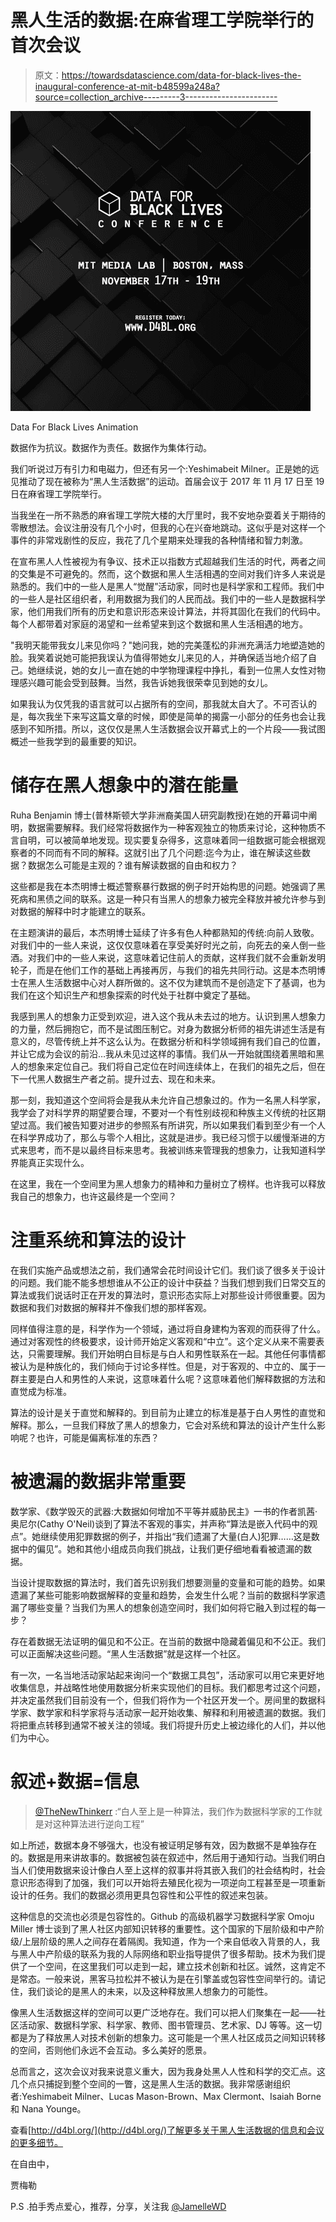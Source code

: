 # 黑人生活的数据:在麻省理工学院举行的首次会议

> 原文：<https://towardsdatascience.com/data-for-black-lives-the-inaugural-conference-at-mit-b48599a248a?source=collection_archive---------3----------------------->

![](img/ab06cd1fd7a8ecdd3a4fd460cad4a963.png)

Data For Black Lives Animation

数据作为抗议。数据作为责任。数据作为集体行动。

我们听说过万有引力和电磁力，但还有另一个:Yeshimabeit Milner。正是她的远见推动了现在被称为“黑人生活数据”的运动。首届会议于 2017 年 11 月 17 日至 19 日在麻省理工学院举行。

当我坐在一所不熟悉的麻省理工学院大楼的大厅里时，我不安地杂耍着关于期待的零散想法。会议注册没有几个小时，但我的心在兴奋地跳动。这似乎是对这样一个事件的非常戏剧性的反应，我花了几个星期来处理我的各种情绪和智力刺激。

在宣布黑人人性被视为有争议、技术正以指数方式超越我们生活的时代，两者之间的交集是不可避免的。然而，这个数据和黑人生活相遇的空间对我们许多人来说是熟悉的。我们中的一些人是黑人“觉醒”活动家，同时也是科学家和工程师。我们中的一些人是社区组织者，利用数据为我们的人民而战。我们中的一些人是数据科学家，他们用我们所有的历史和意识形态来设计算法，并将其固化在我们的代码中。每个人都带着对家庭的渴望和一丝希望来到这个数据和黑人生活相遇的地方。

"我明天能带我女儿来见你吗？"她问我，她的完美蓬松的非洲充满活力地塑造她的脸。我笑着说她可能把我误认为值得带她女儿来见的人，并确保适当地介绍了自己。她继续说，她的女儿一直在她的中学物理课程中挣扎，看到一位黑人女性对物理感兴趣可能会受到鼓舞。当然，我告诉她我很荣幸见到她的女儿。

如果我认为仅凭我的语言就可以占据所有的空间，那我就太自大了。不可否认的是，每次我坐下来写这篇文章的时候，即使是简单的揭露一小部分的任务也会让我感到不知所措。所以，这仅仅是黑人生活数据会议开幕式上的一个片段——我试图概述一些我学到的最重要的知识。

# 储存在黑人想象中的潜在能量

Ruha Benjamin 博士(普林斯顿大学非洲裔美国人研究副教授)在她的开幕词中阐明，数据需要解释。我们经常将数据作为一种客观独立的物质来讨论，这种物质不言自明，可以被简单地发现。现实要复杂得多，这意味着同一组数据可能会根据观察者的不同而有不同的解释。这就引出了几个问题:迄今为止，谁在解读这些数据？数据怎么可能是主观的？谁有解读数据的自由和权力？

这些都是我在本杰明博士概述警察暴行数据的例子时开始构思的问题。她强调了黑死病和黑债之间的联系。这是一种只有当黑人的想象力被完全释放并被允许参与到对数据的解释中时才能建立的联系。

在主题演讲的最后，本杰明博士延续了许多有色人种都熟知的传统:向前人致敬。对我们中的一些人来说，这仅仅意味着在享受美好时光之前，向死去的亲人倒一些酒。对我们中的一些人来说，这意味着记住前人的贡献，这样我们就不会重新发明轮子，而是在他们工作的基础上再接再厉，与我们的祖先共同行动。这是本杰明博士在黑人生活数据中心对人群所做的。这不仅为建筑而不是创造定下了基调，也为我们在这个知识生产和想象探索的时代处于社群中奠定了基础。

我感到黑人的想象力正受到欢迎，进入这个我从未去过的地方。认识到黑人想象力的力量，然后拥抱它，而不是试图压制它。对身为数据分析师的祖先讲述生活是有意义的，尽管传统上并不这么认为。在数据分析和科学领域拥有我们自己的位置，并让它成为会议的前沿…我从未见过这样的事情。我们从一开始就围绕着黑暗和黑人的想象来定位自己。我们将自己定位在时间连续体上，在我们的祖先之后，但在下一代黑人数据生产者之前。提升过去、现在和未来。

那一刻，我知道这个空间将会是我从未允许自己想象过的。作为一名黑人科学家，我学会了对科学界的期望要合理，不要对一个有性别歧视和种族主义传统的社区期望过高。我们被告知要对进步的参照系有所讲究，所以如果我们看到至少有一个人在科学界成功了，那么与零个人相比，这就是进步。我已经习惯于以缓慢渐进的方式来思考，而不是以最终目标来思考。我被训练来管理我的想象力，让我知道科学界能真正实现什么。

在这里，我在一个空间里为黑人想象力的精神和力量树立了榜样。也许我可以释放我自己的想象力，也许这最终是一个空间？

# 注重系统和算法的设计

在我们实施产品或想法之前，我们通常会花时间设计它们。我们谈了很多关于设计的问题。我们能不能多想想谁从不公正的设计中获益？当我们想到我们日常交互的算法或我们说话时正在开发的算法时，意识形态实际上对那些设计师很重要。因为数据和我们对数据的解释并不像我们想的那样客观。

同样值得注意的是，科学作为一个领域，通过将自身建构为客观的而获得了什么。通过对客观性的终极要求，设计师开始定义客观和“中立”。这个定义从来不需要表达，只需要理解。我们开始明白目标是与白人和男性联系在一起。其他任何事情都被认为是种族化的，我们倾向于讨论多样性。但是，对于客观的、中立的、属于一群主要是白人和男性的人来说，这意味着什么呢？这意味着他们解释数据的方法和直觉成为标准。

算法的设计是关于直觉和解释的。到目前为止建立的标准是基于白人男性的直觉和解释。那么，一旦我们释放了黑人的想象力，它会对系统和算法的设计产生什么影响呢？也许，可能是偏离标准的东西？

# 被遗漏的数据非常重要

数学家、《数学毁灭的武器:大数据如何增加不平等并威胁民主》一书的作者凯茜·奥尼尔(Cathy O'Neil)谈到了算法不客观的事实，并声称“算法是嵌入代码中的观点”。她继续使用犯罪数据的例子，并指出“我们遗漏了大量(白人)犯罪……这是数据中的偏见”。她和其他小组成员向我们挑战，让我们更仔细地看看被遗漏的数据。

当设计提取数据的算法时，我们首先识别我们想要测量的变量和可能的趋势。如果遗漏了某些可能影响数据解释的变量和趋势，会发生什么呢？当前的数据科学家遗漏了哪些变量？当我们为黑人的想象创造空间时，我们如何将它融入到过程的每一步？

存在着数据无法证明的偏见和不公正。在当前的数据中隐藏着偏见和不公正。我们可以正面解决这些问题。“黑人生活数据”就是这样一个社区。

有一次，一名当地活动家站起来询问一个“数据工具包”，活动家可以用它来更好地收集信息，并战略性地使用数据分析来实现他们的目标。我们都思考过这个问题，并决定虽然我们目前没有一个，但我们将作为一个社区开发一个。房间里的数据科学家、数学家和科学家将与活动家一起开始收集、解释和利用被遗漏的数据。我们将把重点转移到通常不被关注的领域。我们将提升历史上被边缘化的人们，并以他们为中心。

# 叙述+数据=信息

> [@TheNewThinkerr](https://twitter.com/TheNewThinkerr) :“白人至上是一种算法，我们作为数据科学家的工作就是对这种算法进行逆向工程”

如上所述，数据本身不够强大，也没有被证明足够有效，因为数据不是单独存在的。数据是用来讲故事的。数据被包装在叙述中，然后用于通知行动。当我们明白当人们使用数据来设计像白人至上这样的叙事并将其嵌入我们的社会结构时，社会意识形态得到了加强，我们可以开始将去殖民化视为一项逆向工程甚至是一项重新设计的任务。我们的数据必须用更具包容性和公平性的叙述来包装。

这种信息的交流也必须是包容性的。Github 的高级机器学习数据科学家 Omoju Miller 博士谈到了黑人社区内部知识转移的重要性。这个国家的下层阶级和中产阶级/上层阶级的黑人之间存在着隔阂。我知道，作为一个来自低收入背景的人，我与黑人中产阶级的联系为我的人际网络和职业指导提供了很多帮助。技术为我们提供了一个空间，在这里我们可以走到一起，建立技术创新和社区。诚然，这肯定不是常态。一般来说，黑客马拉松并不被认为是在引擎盖或包容性空间举行的。请记住，我们谈论的是黑人的未来，以及这种释放黑人想象力的可能性。

像黑人生活数据这样的空间可以更广泛地存在。我们可以把人们聚集在一起——社区活动家、数据科学家、科学家、教师、图书管理员、艺术家、DJ 等等。这一切都是为了释放黑人对技术创新的想象力。这可能是一个黑人社区成员之间知识转移的空间，否则他们永远不会互动。多么美好的愿景。

总而言之，这次会议对我来说意义重大，因为我身处黑人人性和科学的交汇点。这几个点只捕捉到整个空间的一瞥，这是黑人生活的数据。我非常感谢组织者:Yeshimabeit Milner、Lucas Mason-Brown、Max Clermont、Isaiah Borne 和 Nana Younge。

查看[http://d4bl.org/](http://d4bl.org/)了解更多关于黑人生活数据的信息和会议的更多细节。

在自由中，

贾梅勒

P.S .拍手秀点爱心，推荐，分享，关注我 [@JamelleWD](https://twitter.com/JamelleWD)